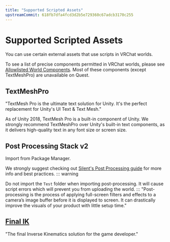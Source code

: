 ```yaml
---
title: "Supported Scripted Assets"
upstreamCommit: 618fb7dfa4fcd3d2b5e729360c67adcb3170c255
---
```


# Supported Scripted Assets

You can use certain external assets that use scripts in VRChat worlds.

To see a list of precise components permitted in VRChat worlds, please see [Allowlisted World Components](/creators.vrchat.com/worlds/whitelisted-world-components). Most of these components (except TextMeshPro) are unavailable on Quest.

## TextMeshPro
"TextMesh Pro is the ultimate text solution for Unity. It's the perfect replacement for Unity's UI Text & Text Mesh."

As of Unity 2018, TextMesh Pro is a built-in component of Unity. We strongly recommend TextMeshPro over Unity's built-in text components, as it delivers high-quality text in any font size or screen size.

## Post Processing Stack v2
Import from Package Manager.

We strongly suggest checking out [Silent's Post Processing guide](https://gitlab.com/s-ilent/SCSS/wikis/Other/Post-Processing) for more info and best practices.
::: warning 

Do not import the `Test` folder when importing post-processing. It will cause script errors which will prevent you from uploading the world.
:::
"Post-processing is the process of applying full-screen filters and effects to a camera’s image buffer before it is displayed to screen. It can drastically improve the visuals of your product with little setup time."

## [Final IK](https://assetstore.unity.com/packages/tools/animation/final-ik-14290)
"The final Inverse Kinematics solution for the game developer."